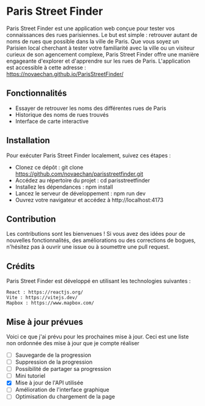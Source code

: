 # Paris Street Finder

Paris Street Finder est une application web conçue pour tester vos connaissances des rues parisiennes. Le but est simple : retrouver autant de noms de rues que possible dans la ville de Paris. Que vous soyez un Parisien local cherchant à tester votre familiarité avec la ville ou un visiteur curieux de son agencement complexe, Paris Street Finder offre une manière engageante d'explorer et d'apprendre sur les rues de Paris.
L'application est accessible à cette adresse : https://novaechan.github.io/ParisStreetFinder/

## Fonctionnalités

- Essayer de retrouver les noms des différentes rues de Paris
- Historique des noms de rues trouvés
- Interface de carte interactive

## Installation

Pour exécuter Paris Street Finder localement, suivez ces étapes :

- Clonez ce dépôt : git clone https://github.com/novaechan/parisstreetfinder.git
- Accédez au répertoire du projet : cd parisstreetfinder
- Installez les dépendances : npm install
- Lancez le serveur de développement : npm run dev
- Ouvrez votre navigateur et accédez à http://localhost:4173

## Contribution

Les contributions sont les bienvenues ! Si vous avez des idées pour de nouvelles fonctionnalités, des améliorations ou des corrections de bogues, n'hésitez pas à ouvrir une issue ou à soumettre une pull request.

## Crédits

Paris Street Finder est développé en utilisant les technologies suivantes :

    React : https://reactjs.org/
    Vite : https://vitejs.dev/
    Mapbox : https://www.mapbox.com/

## Mise à jour prévues

Voici ce que j'ai prévu pour les prochaines mise à jour. Ceci est une liste non ordonnée des mise à jour que je compte réaliser

- [ ] Sauvegarde de la progression
- [ ] Suppression de la progression
- [ ] Possibilité de partager sa progression
- [ ] Mini tutoriel
- [x] Mise à jour de l'API utilisée
- [ ] Amélioration de l'interface graphique
- [ ] Optimisation du chargement de la page
